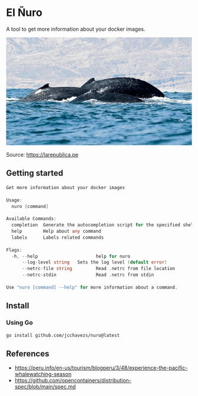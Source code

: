 # El Ñuro

A tool to get more information about your docker images.

![El Ñuro](image.png)

Source: https://larepublica.pe

## Getting started

```go
Get more information about your docker images

Usage:
  nuro [command]

Available Commands:
  completion  Generate the autocompletion script for the specified shell
  help        Help about any command
  labels      Labels related commands

Flags:
  -h, --help                      help for nuro
      --log-level string   Sets the log level (default error)
      --netrc-file string         Read .netrc from file location
      --netrc-stdin               Read .netrc from stdin

Use "nuro [command] --help" for more information about a command.
```

## Install 

### Using Go

```console
go install github.com/jcchavezs/nuro@latest
```

## References

- <https://peru.info/en-us/tourism/blogperu/3/48/experience-the-pacific-whalewatching-season>
- <https://github.com/opencontainers/distribution-spec/blob/main/spec.md>
